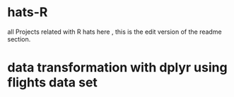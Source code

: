 # hats-R
all Projects related with R
hats here ,
this is the edit version of the readme section.

# data transformation with dplyr using flights data set 

